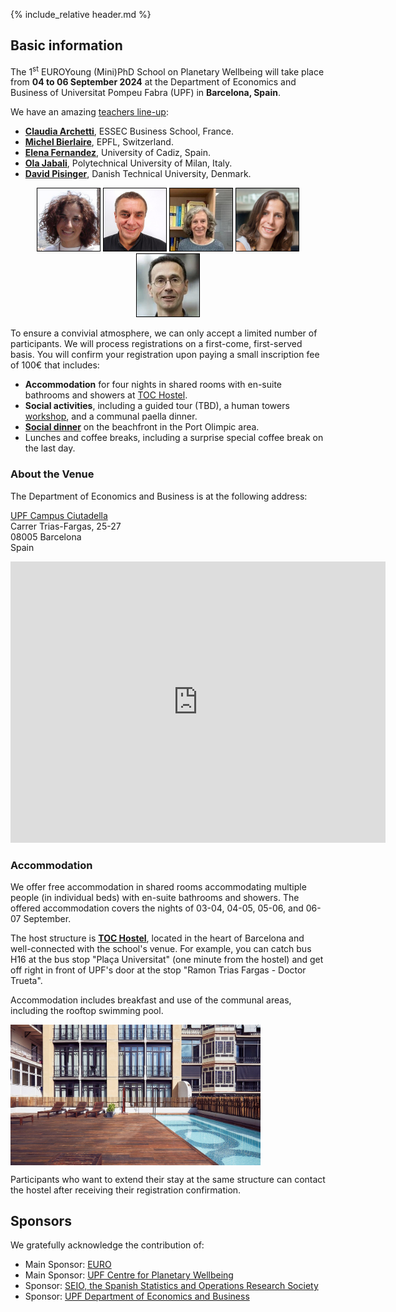 {% include_relative header.md %}

## Basic information

The 1<sup>st</sup> EUROYoung (Mini)PhD School on Planetary Wellbeing will take place from **04 to 06 September 2024** at the Department of Economics and Business of Universitat Pompeu Fabra (UPF) in **Barcelona, Spain**.

We have an amazing [teachers line-up](./teachers):

* [**Claudia Archetti**](https://faculty.essec.edu/en/cv/archetti-claudia/), ESSEC Business School, France.
* [**Michel Bierlaire**](https://en.wikipedia.org/wiki/Michel_Bierlaire), EPFL, Switzerland.
* [**Elena Fernandez**](https://en.wikipedia.org/wiki/Elena_Fern%C3%A1ndez), University of Cadiz, Spain.
* [**Ola Jabali**](https://www.deib.polimi.it/eng/people/details/1135640), Polytechnical University of Milan, Italy.
* [**David Pisinger**](https://orbit.dtu.dk/en/persons/david-pisinger), Danish Technical University, Denmark.

<p align="center">
    <img style="display: inline; border: 1px solid black;" width="100" src="img/archetti_tiny.jpg">
    <img style="display: inline; border: 1px solid black;" width="100" src="img/bierlaire_tiny.jpg">
    <img style="display: inline; border: 1px solid black;" width="100" src="img/fernandez_tiny.jpg">
    <img style="display: inline; border: 1px solid black;" width="100" src="img/jabali_tiny.jpg">
    <img style="display: inline; border: 1px solid black;" width="100" src="img/pisinger_tiny.png">
</p>

To ensure a convivial atmosphere, we can only accept a limited number of participants.
We will process registrations on a first-come, first-served basis.
You will confirm your registration upon paying a small inscription fee of 100€ that includes:

* **Accommodation** for four nights in shared rooms with en-suite bathrooms and showers at [TOC Hostel](https://tochostels.com/destinations/barcelona/).
* **Social activities**, including a guided tour (TBD), a human towers [workshop](https://www.trempats.cat/media/), and a communal paella dinner.
* [**Social dinner**](https://www.somosesencia.es/en/essences/agua) on the beachfront in the Port Olimpic area.
* Lunches and coffee breaks, including a surprise special coffee break on the last day.

### About the Venue

The Department of Economics and Business is at the following address:

[UPF Campus Ciutadella](https://www.upf.edu/web/campus/campus-ciutadella)<br/>
Carrer Trias-Fargas, 25-27<br/>
08005 Barcelona<br/>
Spain

<p align="center">
<iframe src="https://www.google.com/maps/d/embed?mid=1wdCbNGwNvUj_Kvnly3ZI42vbJS93jSk&ehbc=2E312F" width="600" height="450" style="border:0;" allowfullscreen ></iframe>
</p>

### Accommodation

We offer free accommodation in shared rooms accommodating multiple people (in individual beds) with en-suite bathrooms and showers.
The offered accommodation covers the nights of 03-04, 04-05, 05-06, and 06-07 September.

The host structure is [**TOC Hostel**](https://tochostels.com/destinations/barcelona/), located in the heart of Barcelona and well-connected with the school's venue.
For example, you can catch bus H16 at the bus stop "Plaça Universitat" (one minute from the hostel) and get off right in front of UPF's door at the stop "Ramon Trias Fargas - Doctor Trueta".

Accommodation includes breakfast and use of the communal areas, including the rooftop swimming pool.

<img align="center" width="400" src="img/toc_hostel.jpg"/>

Participants who want to extend their stay at the same structure can contact the hostel after receiving their registration confirmation.

## Sponsors

We gratefully acknowledge the contribution of:

* Main Sponsor: [EURO](https://euro-online.org/)
* Main Sponsor: [UPF Centre for Planetary Wellbeing](https://www.upf.edu/web/wellbeing)
* Sponsor: [SEIO, the Spanish Statistics and Operations Research Society](https://www.seio.es/)
* Sponsor: [UPF Department of Economics and Business](https://www.upf.edu/web/econ/)